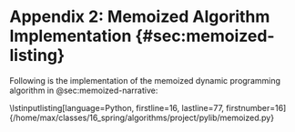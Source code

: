 # Appendix 2: Memoized Algorithm Implementation {#sec:memoized-listing} 

Following is the implementation of the memoized dynamic programming algorithm 
in @sec:memoized-narrative:

\lstinputlisting[language=Python, firstline=16, lastline=77, firstnumber=16]{/home/max/classes/16_spring/algorithms/project/pylib/memoized.py}



